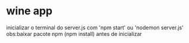 # wine app
inicializar o terminal do server.js com 'npm start' ou 'nodemon server.js'
obs:baixar pacote npm (npm install) antes de inicializar
